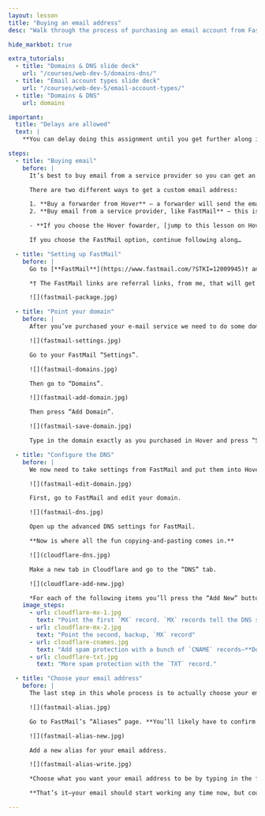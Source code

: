 ```yaml
---
layout: lesson
title: "Buying an email address"
desc: "Walk through the process of purchasing an email account from FastMail."

hide_markbot: true

extra_tutorials:
  - title: "Domains & DNS slide deck"
    url: "/courses/web-dev-5/domains-dns/"
  - title: "Email account types slide deck"
    url: "/courses/web-dev-5/email-account-types/"
  - title: "Domains & DNS"
    url: domains

important:
  title: "Delays are allowed"
  text: |
    **You can delay doing this assignment until you get further along in determining your brand—which you’ll be doing in another class.**

steps:
  - title: "Buying email"
    before: |
      It’s best to buy email from a service provider so you can get an email address for your custom domain. I often buy my e-mail services from [FastMail](https://www.fastmail.com/?STKI=12009945)† because they are independent and have great customer service.

      There are two different ways to get a custom email address:

      1. **Buy a forwarder from Hover** — a forwarder will send the email to another address, like Gmail or something. But you can never respond from the custom email address.
      2. **Buy email from a service provider, like FastMail** — this is what I would recommend, it will give you a completely separate, business account tied to your domain.

      - **If you choose the Hover fowarder, [jump to this lesson on Hover forwarding emails ➔](/courses/web-dev-5/forwarding-email-addresses/)**

      If you choose the FastMail option, continue following along…

  - title: "Setting up FastMail"
    before: |
      Go to [**FastMail**](https://www.fastmail.com/?STKI=12009945)† and sign up for an account—you’ll need to pick the **Standard** account to be able to use your custom domain.

      *† The FastMail links are referral links, from me, that will get you 10% off your first year.*

      ![](fastmail-package.jpg)

  - title: "Point your domain"
    before: |
      After you’ve purchased your e-mail service we need to do some domain pointing.

      ![](fastmail-settings.jpg)

      Go to your FastMail “Settings”.

      ![](fastmail-domains.jpg)

      Then go to “Domains”.

      ![](fastmail-add-domain.jpg)

      Then press “Add Domain”.

      ![](fastmail-save-domain.jpg)

      Type in the domain exactly as you purchased in Hover and press “Save”.

  - title: "Configure the DNS"
    before: |
      We now need to take settings from FastMail and put them into Hover to connect the two pieces together.

      ![](fastmail-edit-domain.jpg)

      First, go to FastMail and edit your domain.

      ![](fastmail-dns.jpg)

      Open up the advanced DNS settings for FastMail.

      **Now is where all the fun copying-and-pasting comes in.**

      ![](cloudflare-dns.jpg)

      Make a new tab in Cloudflare and go to the “DNS” tab.

      ![](cloudflare-add-new.jpg)

      *For each of the following items you’ll press the “Add New” button then “Save”.*
    image_steps:
      - url: cloudflare-mx-1.jpg
        text: "Point the first `MX` record. `MX` records tell the DNS system where to find your email server."
      - url: cloudflare-mx-2.jpg
        text: "Point the second, backup, `MX` record"
      - url: cloudflare-cnames.jpg
        text: "Add spam protection with a bunch of `CNAME` records—**Do each of the CNAME records individually.**"
      - url: cloudflare-txt.jpg
        text: "More spam protection with the `TXT` record."

  - title: "Choose your email address"
    before: |
      The last step in this whole process is to actually choose your email address—what comes before the `@` symbol.

      ![](fastmail-alias.jpg)

      Go to FastMail’s “Aliases” page. **You’ll likely have to confirm your password to make changes to the page.**

      ![](fastmail-alias-new.jpg)

      Add a new alias for your email address.

      ![](fastmail-alias-write.jpg)

      *Choose what you want your email address to be by typing in the field.* I would choose something like `hey` or `hello` or `thomas` or something friendly.

      **That’s it—your email should start working any time now, but could take up to 24 hours.**

---
```


